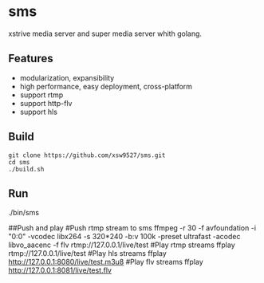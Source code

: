 # sms
xstrive media server and super media server whith golang.

## Features
* modularization, expansibility
* high performance, easy deployment, cross-platform
* support rtmp 
* support http-flv
* support hls

## Build

```
git clone https://github.com/xsw9527/sms.git
cd sms  
./build.sh  
```

## Run
./bin/sms

##Push and play
#Push rtmp stream to sms
ffmpeg -r 30 -f avfoundation -i "0:0" -vcodec libx264 -s 320*240 -b:v 100k -preset ultrafast -acodec libvo_aacenc -f flv rtmp://127.0.0.1/live/test
#Play rtmp streams
ffplay rtmp://127.0.0.1/live/test
#Play hls streams
ffplay http://127.0.0.1:8080/live/test.m3u8
#Play flv streams
ffplay http://127.0.0.1:8081/live/test.flv



